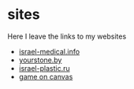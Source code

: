 # sites
Here I leave the links to my websites
<br />
<ul>
<li><a href="https://israel-medical.info/">israel-medical.info</a></li>
<li><a href="https://yourstone.by">yourstone.by</a></li>
<li><a href="https://israel-plastic.ru/">israel-plastic.ru</a></li>
<li><a href="https://arsafab.github.io/meteora/">game on canvas</a></li>
</ul>
